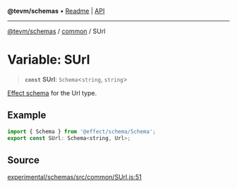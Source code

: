 **@tevm/schemas** • [Readme](../../README.md) \| [API](../../modules.md)

***

[@tevm/schemas](../../README.md) / [common](../README.md) / SUrl

# Variable: SUrl

> **`const`** **SUrl**: `Schema`\<`string`, `string`\>

[Effect schema](https://github.com/Effect-TS/schema) for the Url type.

## Example

```javascript
import { Schema } from '@effect/schema/Schema';
export const SUrl: Schema<string, Url>;
```

## Source

[experimental/schemas/src/common/SUrl.js:51](https://github.com/evmts/tevm-monorepo/blob/main/experimental/schemas/src/common/SUrl.js#L51)
